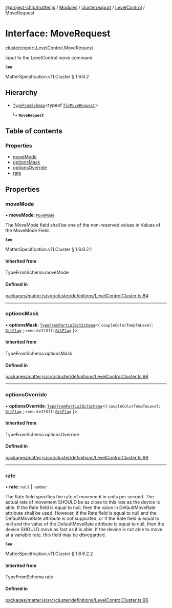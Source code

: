 [@project-chip/matter.js](../README.md) / [Modules](../modules.md) / [cluster/export](../modules/cluster_export.md) / [LevelControl](../modules/cluster_export.LevelControl.md) / MoveRequest

# Interface: MoveRequest

[cluster/export](../modules/cluster_export.md).[LevelControl](../modules/cluster_export.LevelControl.md).MoveRequest

Input to the LevelControl move command

**`See`**

MatterSpecification.v11.Cluster § 1.6.6.2

## Hierarchy

- [`TypeFromSchema`](../modules/tlv_export.md#typefromschema)\<typeof [`TlvMoveRequest`](../modules/cluster_export.LevelControl.md#tlvmoverequest)\>

  ↳ **`MoveRequest`**

## Table of contents

### Properties

- [moveMode](cluster_export.LevelControl.MoveRequest.md#movemode)
- [optionsMask](cluster_export.LevelControl.MoveRequest.md#optionsmask)
- [optionsOverride](cluster_export.LevelControl.MoveRequest.md#optionsoverride)
- [rate](cluster_export.LevelControl.MoveRequest.md#rate)

## Properties

### moveMode

• **moveMode**: [`MoveMode`](../enums/cluster_export.LevelControl.MoveMode.md)

The MoveMode field shall be one of the non-reserved values in Values of the MoveMode Field.

**`See`**

MatterSpecification.v11.Cluster § 1.6.6.2.1

#### Inherited from

TypeFromSchema.moveMode

#### Defined in

[packages/matter.js/src/cluster/definitions/LevelControlCluster.ts:84](https://github.com/project-chip/matter.js/blob/6d3b6a5d957d88a9231d6ecab4bb41f8133112be/packages/matter.js/src/cluster/definitions/LevelControlCluster.ts#L84)

___

### optionsMask

• **optionsMask**: [`TypeFromPartialBitSchema`](../modules/schema_export.md#typefrompartialbitschema)\<\{ `coupleColorTempToLevel`: [`BitFlag`](../modules/schema_export.md#bitflag) ; `executeIfOff`: [`BitFlag`](../modules/schema_export.md#bitflag)  }\>

#### Inherited from

TypeFromSchema.optionsMask

#### Defined in

[packages/matter.js/src/cluster/definitions/LevelControlCluster.ts:98](https://github.com/project-chip/matter.js/blob/6d3b6a5d957d88a9231d6ecab4bb41f8133112be/packages/matter.js/src/cluster/definitions/LevelControlCluster.ts#L98)

___

### optionsOverride

• **optionsOverride**: [`TypeFromPartialBitSchema`](../modules/schema_export.md#typefrompartialbitschema)\<\{ `coupleColorTempToLevel`: [`BitFlag`](../modules/schema_export.md#bitflag) ; `executeIfOff`: [`BitFlag`](../modules/schema_export.md#bitflag)  }\>

#### Inherited from

TypeFromSchema.optionsOverride

#### Defined in

[packages/matter.js/src/cluster/definitions/LevelControlCluster.ts:99](https://github.com/project-chip/matter.js/blob/6d3b6a5d957d88a9231d6ecab4bb41f8133112be/packages/matter.js/src/cluster/definitions/LevelControlCluster.ts#L99)

___

### rate

• **rate**: ``null`` \| `number`

The Rate field specifies the rate of movement in units per second. The actual rate of movement SHOULD be as
close to this rate as the device is able. If the Rate field is equal to null, then the value in
DefaultMoveRate attribute shall be used. However, if the Rate field is equal to null and the DefaultMoveRate
attribute is not supported, or if the Rate field is equal to null and the value of the DefaultMoveRate
attribute is equal to null, then the device SHOULD move as fast as it is able. If the device is not able to
move at a variable rate, this field may be disregarded.

**`See`**

MatterSpecification.v11.Cluster § 1.6.6.2.2

#### Inherited from

TypeFromSchema.rate

#### Defined in

[packages/matter.js/src/cluster/definitions/LevelControlCluster.ts:96](https://github.com/project-chip/matter.js/blob/6d3b6a5d957d88a9231d6ecab4bb41f8133112be/packages/matter.js/src/cluster/definitions/LevelControlCluster.ts#L96)
